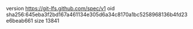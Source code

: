 version https://git-lfs.github.com/spec/v1
oid sha256:645eba3f2bd167a461134e305d6a34c8170a1bc5258968136b4fd23e6beab661
size 13841
